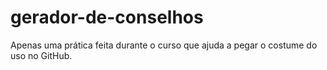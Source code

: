 # gerador-de-conselhos
Apenas uma prática feita durante o curso que ajuda a pegar o costume do uso no GitHub.
